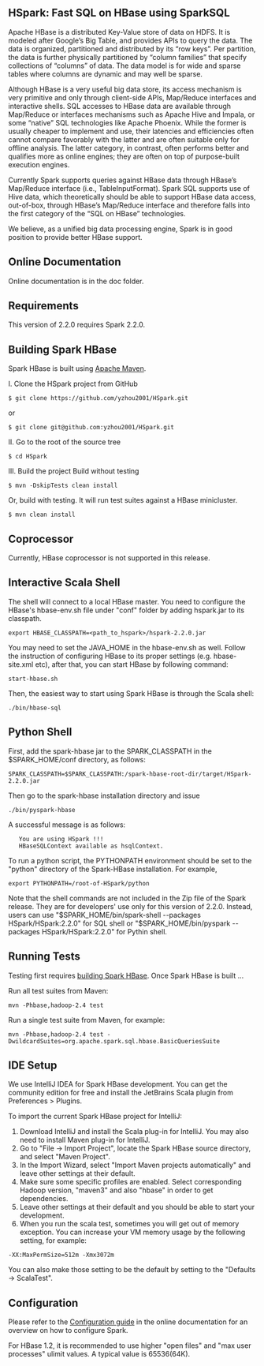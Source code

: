 ## HSpark: Fast SQL on HBase using SparkSQL

Apache HBase is a distributed Key-Value store of data on HDFS. It is modeled after Google’s Big Table, and provides APIs to query the data. The data is organized, partitioned and distributed by its “row keys”. Per partition, the data is further physically partitioned by “column families” that specify collections of “columns” of data. The data model is for wide and sparse tables where columns are dynamic and may well be sparse.

Although HBase is a very useful big data store, its access mechanism is very primitive and only through client-side APIs, Map/Reduce interfaces and interactive shells. SQL accesses to HBase data are available through Map/Reduce or interfaces mechanisms such as Apache Hive and Impala, or some “native” SQL technologies like Apache Phoenix. While the former is usually cheaper to implement and use, their latencies and efficiencies often cannot compare favorably with the latter and are often suitable only for offline analysis. The latter category, in contrast, often performs better and qualifies more as online engines; they are often on top of purpose-built execution engines.

Currently Spark supports queries against HBase data through HBase’s Map/Reduce interface (i.e., TableInputFormat). Spark SQL supports use of Hive data, which theoretically should be able to support HBase data access, out-of-box, through HBase’s Map/Reduce interface and therefore falls into the first category of the “SQL on HBase” technologies.

We believe, as a unified big data processing engine, Spark is in good position to provide better HBase support.

## Online Documentation

Online documentation is in the doc folder.

## Requirements

This version of 2.2.0 requires Spark 2.2.0.

## Building Spark HBase

Spark HBase is built using [Apache Maven](http://maven.apache.org/).

I. Clone the HSpark project from GitHub
```
$ git clone https://github.com/yzhou2001/HSpark.git
```
or
```
$ git clone git@github.com:yzhou2001/HSpark.git
```

II. Go to the root of the source tree
```
$ cd HSpark
```

III. Build the project
Build without testing
```
$ mvn -DskipTests clean install 
```
Or, build with testing. It will run test suites against a HBase minicluster.
```
$ mvn clean install
```

## Coprocessor

Currently, HBase coprocessor is not supported in this release.


## Interactive Scala Shell

The shell will connect to a local HBase master. You need to configure the HBase's hbase-env.sh file under "conf" folder by adding hspark.jar to its classpath.

```
export HBASE_CLASSPATH=<path_to_hspark>/hspark-2.2.0.jar
```

You may need to set the JAVA_HOME in the hbase-env.sh as well. Follow the instruction of configuring HBase to its proper settings (e.g. hbase-site.xml etc), after that, you can start HBase by following command:

```
start-hbase.sh
```

Then, the easiest way to start using Spark HBase is through the Scala shell:
```
./bin/hbase-sql
```

## Python Shell

First, add the spark-hbase jar to the SPARK_CLASSPATH in the $SPARK_HOME/conf directory, as follows:
```
SPARK_CLASSPATH=$SPARK_CLASSPATH:/spark-hbase-root-dir/target/HSpark-2.2.0.jar
```
Then go to the spark-hbase installation directory and issue
```
./bin/pyspark-hbase
```
A successful message is as follows:
```
   You are using HSpark !!!
   HBaseSQLContext available as hsqlContext.
```
To run a python script, the PYTHONPATH environment should be set to the "python" directory of the Spark-HBase installation. For example,
```
export PYTHONPATH=/root-of-HSpark/python
```

Note that the shell commands are not included in the Zip file of the Spark release. They are for developers' use only for this version of 2.2.0. Instead, users can use "$SPARK_HOME/bin/spark-shell --packages HSpark/HSpark:2.2.0" for SQL shell or "$SPARK_HOME/bin/pyspark --packages HSpark/HSpark:2.2.0" for Pythin shell.

## Running Tests

Testing first requires [building Spark HBase](#building-spark-hbase). Once Spark HBase is built ...

Run all test suites from Maven:
```
mvn -Phbase,hadoop-2.4 test
```
Run a single test suite from Maven, for example:
```
mvn -Phbase,hadoop-2.4 test -DwildcardSuites=org.apache.spark.sql.hbase.BasicQueriesSuite
```
## IDE Setup

We use IntelliJ IDEA for Spark HBase development. You can get the community edition for free and install the JetBrains Scala plugin from Preferences > Plugins.

To import the current Spark HBase project for IntelliJ:

1. Download IntelliJ and install the Scala plug-in for IntelliJ. You may also need to install Maven plug-in for IntelliJ.
2. Go to "File -> Import Project", locate the Spark HBase source directory, and select "Maven Project".
3. In the Import Wizard, select "Import Maven projects automatically" and leave other settings at their default. 
4. Make sure some specific profiles are enabled. Select corresponding Hadoop version, "maven3" and also "hbase" in order to get dependencies.
5. Leave other settings at their default and you should be able to start your development.
6. When you run the scala test, sometimes you will get out of memory exception. You can increase your VM memory usage by the following setting, for example:

```
-XX:MaxPermSize=512m -Xmx3072m
```

You can also make those setting to be the default by setting to the "Defaults -> ScalaTest".

## Configuration

Please refer to the [Configuration guide](http://spark.apache.org/docs/latest/configuration.html)
in the online documentation for an overview on how to configure Spark.

For HBase 1.2, it is recommended to use higher "open files" and "max user processes" ulimit values. A typical value is 65536(64K). 
